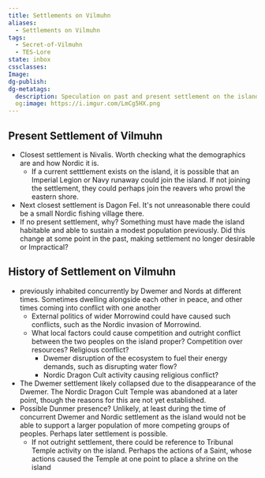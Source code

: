 ```yaml
---
title: Settlements on Vilmuhn
aliases:
  - Settlements on Vilmuhn
tags:
  - Secret-of-Vilmuhn
  - TES-Lore
state: inbox
cssclasses: 
Image: 
dg-publish: 
dg-metatags:
  description: Speculation on past and present settlement on the island of Vilmuhn
  og:image: https://i.imgur.com/LmCg5HX.png
---
```

## Present Settlement of Vilmuhn

- Closest settlement is Nivalis. Worth checking what the demographics are and how Nordic it is.
	- If a current setttlement exists on the island, it is possible that an Imperial Legion or Navy runaway could join the island. If not joining the settlement, they could perhaps join the reavers who prowl the eastern shore.
- Next closest settlement is Dagon Fel. It's not unreasonable there could be a small Nordic fishing village there.
- If no present settlement, why? Something must have made the island habitable and able to sustain a modest population previously. Did this change at some point in the past, making settlement no longer desirable or Impractical?

## History of Settlement on Vilmuhn

- previously inhabited concurrently by Dwemer and Nords at different times. Sometimes dwelling alongside each other in peace, and other times coming into conflict with one another 
	- External politics of wider Morrowind could have caused such conflicts, such as the Nordic invasion of Morrowind. 
	- What local factors could cause competition and outright conflict between the two peoples on the island proper? Competition over resources? Religious conflict? 
		- Dwemer disruption of the ecosystem to fuel their energy demands, such as disrupting water flow?
		- Nordic Dragon Cult activity causing religious conflict?
- The Dwemer settlement likely collapsed due to the disappearance of the Dwemer. The Nordic Dragon Cult Temple was abandoned at a later point, though the reasons for this are not yet established.
- Possible Dunmer presence? Unlikely, at least during the time of concurrent Dwemer and Nordic settlement as the island would not be able to support a larger population of more competing groups of peoples. Perhaps later settlement is possible.
	- If not outright settlement, there could be reference to Tribunal Temple activity on the island. Perhaps the actions of a Saint, whose actions caused the Temple at one point to place a shrine on the island